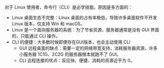对于 Linux 使用者，命令行（CLI）是必学技能。原因是多方面的：

- Linux 桌面生态不完整：Linux 桌面的占有率极低，导致许多桌面软件不开发 Linux 版本，仅支持 Win 和 macOS。
- Linux 是一个面向服务器的系统：为了节省资源，服务器通常是没有 GUI 界面的，只能通过 CLI 操作。
- CLI 的便捷：大多数时候即便存在GUI版本，也会主动使用 CLI
  - GUI 远程桌面的缺点：需要一定的网络带宽支持，消耗服务器资源，许多小服务器 1C1G、2C2G 的服务器根本就跑不了 GUI。
  - CLI 远程连接的优点：反应快、便捷、消耗的资源近乎为 0。

